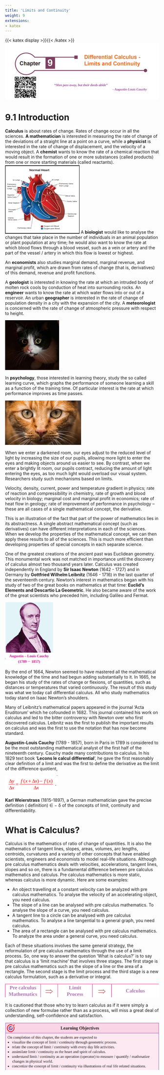```yaml
---
title: 'Limits and Continuity'
weight: 9
extensions:
- katex
---
```

{{< katex display >}}{{< /katex >}}
![header](intro.png)
# 9.1 Introduction
**Calculus** is about rates of change. Rates of change occur in all the sciences. **A mathematician**
is interested in measuring the rate of change of the deviations of a straight line at a point on a curve,
while a **physicist** is interested in the rate of change of displacement, and the velocity of a moving
object. A **chemist** wants to know the rate of a chemical reaction that would result in the formation of
one or more substances (called products) from one or more starting materials (called reactants).
![laplace](laplace1.png "float-end")
A **biologist** would like to analyse the changes that take 
place in the number of individuals in an animal population or
plant population at any time; he would also want to know the
rate at which blood flows through a blood vessel, such as a
vein or artery and the part of the vessel / artery in which this
flow is lowest or highest.

An **economists** also studies marginal demand, marginal
revenue, and marginal profit, which are drawn from rates
of change (that is, derivatives) of this demand, revenue and
profit functions.

A **geologist** is interested in knowing the rate at which
an intruded body of molten rock cools by conduction of heat
into surrounding rocks. An **engineer** wants to know the rate
at which water flows into or out of a reservoir. An urban **geographer** is interested in the rate of
change of population density in a city with the expansion of the city. A **meteorologist** is concerned
with the rate of change of atmospheric pressure with respect to height.

![laplace](laplace3.png "float-end")

In **psychology**, those interested in learning theory, study the so called learning curve, which
graphs the performance of someone learning a skill as a function of the training time. Of particular
interest is the rate at which performance improves as time passes.

![laplace](laplace2.png "float-start")

When we enter a
darkened room, our eyes
adjust to the reduced level of
light by increasing the size of
our pupils, allowing more light
to enter the eyes and making
objects around us easier to see.
By contrast, when we enter a
brightly lit room, our pupils
contract, reducing the amount
of light entering the eyes, as too much light would overload our visual
system. Researchers study such mechanisms based on limits.

Velocity, density, current, power and temperature gradient in physics; rate of reaction and
compressibility in chemistry, rate of growth and blood velocity in biology; marginal cost and marginal
profit in economics; rate of heat flow in geology; rate of improvement of performance in psychology
– these are all cases of a single mathematical concept, the derivative.

This is an illustration of the fact that part of the power of mathematics lies in its abstractness. A
single abstract mathematical concept (such as derivatives) can have different interpretations in each
of the sciences. When we develop the properties of the mathematical concept, we can then apply
these results to all of the sciences. This is much more efficient than developing properties of special
concepts in each separate science.

One of the greatest creations of the ancient past was Euclidean geometry. This monumental work
was not matched in importance until the discovery of calculus almost two thousand years later.
Calculus was created independently in England by **Sir Isaac Newton** (1642 - 1727) and in
Germany by **Gottfried Wilhelm Leibnitz** (1646 - 1716) in the last quarter of the seventeenth century.
Newton’s interest in mathematics began with his study of two of the great books on mathematics
at that time: **Euclid’s Elements and Descartio La Geometric**. He also became aware of the work of
the great scientists who preceded him, including Galileo and Fermat.

![laplace](laplace4.png "float-end")

By the end of 1664, Newton seemed to have mastered all the mathematical knowledge of the
time and had begun adding substantially to it. In 1665, he began his study of the rates of change or
flexions, of quantities, such as distances or temperatures that varied continuously. The result of this
study was what we today call differential calculus. All who study mathematics today stand on Isaac
Newton’s shoulders.


Many of Leibnitz’s mathematical papers appeared in the journal ‘Acta
Eruditorum’ which he cofounded in 1682. This journal contained his work
on calculus and led to the bitter controversy with Newton over who first
discovered calculus. Leibnitz was the first to publish the important results
on calculus and was the first to use the notation that has now become
standard.

**Augustin-Louis Cauchy** (1789 - 1857), born in Paris in 1789 is
considered to be the most outstanding mathematical analyst of the first half
of the nineteenth century. Cauchy made many contributions to calculus.
In his 1829 text book ‘**Lecons le calcul differential**’, he gave the first
reasonably clear definition of a limit and was the first to define the derivative
as the limit of the difference quotient,

![laplace](laplace7.png "float-center")

**Karl Weierstrass** (1815-1897), a German mathematician gave the precise definition
( definition) ∈ − δ of the concepts of limit, continuity and differentiability.
# What is Calculus?
Calculus is the mathematics of ratio of change of quantities. It is also the mathematics of tangent
lines, slopes, areas, volumes, arc lengths, centroids, curvatures and a variety of other concepts that
have enabled scientists, engineers and economists to model real-life situations.
Although pre calculus mathematics deals with velocities, accelerations, tangent lines, slopes and
so on, there is a fundamental difference between pre calculus mathematics and calculus. Pre calculus
mathematics is more static, whereas calculus is more dynamic. Here are some examples:
-	An object travelling at a constant velocity can be analyzed with pre calculus mathematics.
To analyse the velocity of an accelerating object, you need calculus.
-	The slope of a line can be analysed with pre calculus mathematics. To analyse the slope of a
curve, you need calculus.
-	A tangent line to a circle can be analysed with pre calculus mathematics. To analyse a line
tangential to a general graph, you need calculus.
-	The area of a rectangle can be analysed with pre calculus mathematics. To analyze the area
under a general curve, you need calculus.

Each of these situations involves the same general strategy, the reformulation of pre calculus
mathematics through the use of a limit process. So, one way to answer the question ‘What is calculus?’
is to say that calculus is a ‘limit machine’ that involves three stages. The first stage is pre calculus
mathematics such as the slope of a line or the area of a rectangle. The second stage is the limit process
and the third stage is a new calculus formulation, such as a derivative or integral.

![laplace](laplace5.png "float-center")

It is cautioned that those who try to learn calculus as if it were simply a collection of new formulae
rather than as a process, will miss a great deal of understanding, self-confidence and satisfaction.

![laplace](laplace6.png "float-center")
